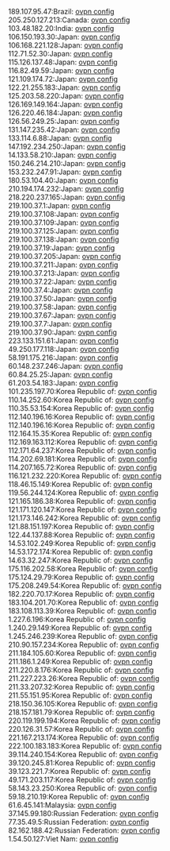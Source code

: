 189.107.95.47:Brazil: [ovpn config](vpn/189_107_95_47.ovpn)  
205.250.127.213:Canada: [ovpn config](vpn/205_250_127_213.ovpn)  
103.48.182.20:India: [ovpn config](vpn/103_48_182_20.ovpn)  
106.150.193.30:Japan: [ovpn config](vpn/106_150_193_30.ovpn)  
106.168.221.128:Japan: [ovpn config](vpn/106_168_221_128.ovpn)  
112.71.52.30:Japan: [ovpn config](vpn/112_71_52_30.ovpn)  
115.126.137.48:Japan: [ovpn config](vpn/115_126_137_48.ovpn)  
116.82.49.59:Japan: [ovpn config](vpn/116_82_49_59.ovpn)  
121.109.174.72:Japan: [ovpn config](vpn/121_109_174_72.ovpn)  
122.21.255.183:Japan: [ovpn config](vpn/122_21_255_183.ovpn)  
125.203.58.220:Japan: [ovpn config](vpn/125_203_58_220.ovpn)  
126.169.149.164:Japan: [ovpn config](vpn/126_169_149_164.ovpn)  
126.220.46.184:Japan: [ovpn config](vpn/126_220_46_184.ovpn)  
126.56.249.25:Japan: [ovpn config](vpn/126_56_249_25.ovpn)  
131.147.235.42:Japan: [ovpn config](vpn/131_147_235_42.ovpn)  
133.114.6.88:Japan: [ovpn config](vpn/133_114_6_88.ovpn)  
147.192.234.250:Japan: [ovpn config](vpn/147_192_234_250.ovpn)  
14.133.58.210:Japan: [ovpn config](vpn/14_133_58_210.ovpn)  
150.246.214.210:Japan: [ovpn config](vpn/150_246_214_210.ovpn)  
153.232.247.91:Japan: [ovpn config](vpn/153_232_247_91.ovpn)  
180.53.104.40:Japan: [ovpn config](vpn/180_53_104_40.ovpn)  
210.194.174.232:Japan: [ovpn config](vpn/210_194_174_232.ovpn)  
218.220.237.165:Japan: [ovpn config](vpn/218_220_237_165.ovpn)  
219.100.37.1:Japan: [ovpn config](vpn/219_100_37_1.ovpn)  
219.100.37.108:Japan: [ovpn config](vpn/219_100_37_108.ovpn)  
219.100.37.109:Japan: [ovpn config](vpn/219_100_37_109.ovpn)  
219.100.37.125:Japan: [ovpn config](vpn/219_100_37_125.ovpn)  
219.100.37.138:Japan: [ovpn config](vpn/219_100_37_138.ovpn)  
219.100.37.19:Japan: [ovpn config](vpn/219_100_37_19.ovpn)  
219.100.37.205:Japan: [ovpn config](vpn/219_100_37_205.ovpn)  
219.100.37.211:Japan: [ovpn config](vpn/219_100_37_211.ovpn)  
219.100.37.213:Japan: [ovpn config](vpn/219_100_37_213.ovpn)  
219.100.37.22:Japan: [ovpn config](vpn/219_100_37_22.ovpn)  
219.100.37.4:Japan: [ovpn config](vpn/219_100_37_4.ovpn)  
219.100.37.50:Japan: [ovpn config](vpn/219_100_37_50.ovpn)  
219.100.37.58:Japan: [ovpn config](vpn/219_100_37_58.ovpn)  
219.100.37.67:Japan: [ovpn config](vpn/219_100_37_67.ovpn)  
219.100.37.7:Japan: [ovpn config](vpn/219_100_37_7.ovpn)  
219.100.37.90:Japan: [ovpn config](vpn/219_100_37_90.ovpn)  
223.133.151.61:Japan: [ovpn config](vpn/223_133_151_61.ovpn)  
49.250.177.118:Japan: [ovpn config](vpn/49_250_177_118.ovpn)  
58.191.175.216:Japan: [ovpn config](vpn/58_191_175_216.ovpn)  
60.148.237.246:Japan: [ovpn config](vpn/60_148_237_246.ovpn)  
60.84.25.25:Japan: [ovpn config](vpn/60_84_25_25.ovpn)  
61.203.54.183:Japan: [ovpn config](vpn/61_203_54_183.ovpn)  
101.235.197.70:Korea Republic of: [ovpn config](vpn/101_235_197_70.ovpn)  
110.14.252.60:Korea Republic of: [ovpn config](vpn/110_14_252_60.ovpn)  
110.35.53.154:Korea Republic of: [ovpn config](vpn/110_35_53_154.ovpn)  
112.140.196.16:Korea Republic of: [ovpn config](vpn/112_140_196_16.ovpn)  
112.140.196.16:Korea Republic of: [ovpn config](vpn/112_140_196_16.ovpn)  
112.164.15.35:Korea Republic of: [ovpn config](vpn/112_164_15_35.ovpn)  
112.169.163.112:Korea Republic of: [ovpn config](vpn/112_169_163_112.ovpn)  
112.171.64.237:Korea Republic of: [ovpn config](vpn/112_171_64_237.ovpn)  
114.202.69.181:Korea Republic of: [ovpn config](vpn/114_202_69_181.ovpn)  
114.207.165.72:Korea Republic of: [ovpn config](vpn/114_207_165_72.ovpn)  
116.121.232.220:Korea Republic of: [ovpn config](vpn/116_121_232_220.ovpn)  
118.46.15.149:Korea Republic of: [ovpn config](vpn/118_46_15_149.ovpn)  
119.56.244.124:Korea Republic of: [ovpn config](vpn/119_56_244_124.ovpn)  
121.165.186.38:Korea Republic of: [ovpn config](vpn/121_165_186_38.ovpn)  
121.171.120.147:Korea Republic of: [ovpn config](vpn/121_171_120_147.ovpn)  
121.173.146.242:Korea Republic of: [ovpn config](vpn/121_173_146_242.ovpn)  
121.88.151.197:Korea Republic of: [ovpn config](vpn/121_88_151_197.ovpn)  
122.44.137.88:Korea Republic of: [ovpn config](vpn/122_44_137_88.ovpn)  
14.53.102.249:Korea Republic of: [ovpn config](vpn/14_53_102_249.ovpn)  
14.53.172.174:Korea Republic of: [ovpn config](vpn/14_53_172_174.ovpn)  
14.63.32.247:Korea Republic of: [ovpn config](vpn/14_63_32_247.ovpn)  
175.116.202.58:Korea Republic of: [ovpn config](vpn/175_116_202_58.ovpn)  
175.124.29.79:Korea Republic of: [ovpn config](vpn/175_124_29_79.ovpn)  
175.208.249.54:Korea Republic of: [ovpn config](vpn/175_208_249_54.ovpn)  
182.220.70.17:Korea Republic of: [ovpn config](vpn/182_220_70_17.ovpn)  
183.104.201.70:Korea Republic of: [ovpn config](vpn/183_104_201_70.ovpn)  
183.108.113.39:Korea Republic of: [ovpn config](vpn/183_108_113_39.ovpn)  
1.227.6.196:Korea Republic of: [ovpn config](vpn/1_227_6_196.ovpn)  
1.240.29.149:Korea Republic of: [ovpn config](vpn/1_240_29_149.ovpn)  
1.245.246.239:Korea Republic of: [ovpn config](vpn/1_245_246_239.ovpn)  
210.90.157.234:Korea Republic of: [ovpn config](vpn/210_90_157_234.ovpn)  
211.184.105.60:Korea Republic of: [ovpn config](vpn/211_184_105_60.ovpn)  
211.186.1.249:Korea Republic of: [ovpn config](vpn/211_186_1_249.ovpn)  
211.220.8.176:Korea Republic of: [ovpn config](vpn/211_220_8_176.ovpn)  
211.227.223.26:Korea Republic of: [ovpn config](vpn/211_227_223_26.ovpn)  
211.33.207.32:Korea Republic of: [ovpn config](vpn/211_33_207_32.ovpn)  
211.55.151.95:Korea Republic of: [ovpn config](vpn/211_55_151_95.ovpn)  
218.150.36.105:Korea Republic of: [ovpn config](vpn/218_150_36_105.ovpn)  
218.157.181.79:Korea Republic of: [ovpn config](vpn/218_157_181_79.ovpn)  
220.119.199.194:Korea Republic of: [ovpn config](vpn/220_119_199_194.ovpn)  
220.126.31.57:Korea Republic of: [ovpn config](vpn/220_126_31_57.ovpn)  
221.167.213.174:Korea Republic of: [ovpn config](vpn/221_167_213_174.ovpn)  
222.100.183.183:Korea Republic of: [ovpn config](vpn/222_100_183_183.ovpn)  
39.114.240.154:Korea Republic of: [ovpn config](vpn/39_114_240_154.ovpn)  
39.120.245.81:Korea Republic of: [ovpn config](vpn/39_120_245_81.ovpn)  
39.123.221.7:Korea Republic of: [ovpn config](vpn/39_123_221_7.ovpn)  
49.171.203.117:Korea Republic of: [ovpn config](vpn/49_171_203_117.ovpn)  
58.143.23.250:Korea Republic of: [ovpn config](vpn/58_143_23_250.ovpn)  
59.18.210.19:Korea Republic of: [ovpn config](vpn/59_18_210_19.ovpn)  
61.6.45.141:Malaysia: [ovpn config](vpn/61_6_45_141.ovpn)  
37.145.99.180:Russian Federation: [ovpn config](vpn/37_145_99_180.ovpn)  
77.35.49.5:Russian Federation: [ovpn config](vpn/77_35_49_5.ovpn)  
82.162.188.42:Russian Federation: [ovpn config](vpn/82_162_188_42.ovpn)  
1.54.50.127:Viet Nam: [ovpn config](vpn/1_54_50_127.ovpn)  
